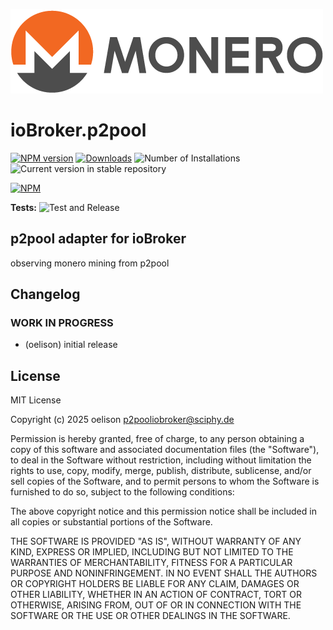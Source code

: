 ![Logo](admin/p2pool.png)

# ioBroker.p2pool

[![NPM version](https://img.shields.io/npm/v/iobroker.p2pool.svg)](https://www.npmjs.com/package/iobroker.p2pool)
[![Downloads](https://img.shields.io/npm/dm/iobroker.p2pool.svg)](https://www.npmjs.com/package/iobroker.p2pool)
![Number of Installations](https://iobroker.live/badges/p2pool-installed.svg)
![Current version in stable repository](https://iobroker.live/badges/p2pool-stable.svg)

[![NPM](https://nodei.co/npm/iobroker.p2pool.png?downloads=true)](https://nodei.co/npm/iobroker.p2pool/)

**Tests:** ![Test and Release](https://github.com/oelison/ioBroker.p2pool/workflows/Test%20and%20Release/badge.svg)

## p2pool adapter for ioBroker

observing monero mining from p2pool

## Changelog

<!--
    Placeholder for the next version (at the beginning of the line):
    ### **WORK IN PROGRESS**
-->

### **WORK IN PROGRESS**

- (oelison) initial release

## License

MIT License

Copyright (c) 2025 oelison <p2pooliobroker@sciphy.de>

Permission is hereby granted, free of charge, to any person obtaining a copy
of this software and associated documentation files (the "Software"), to deal
in the Software without restriction, including without limitation the rights
to use, copy, modify, merge, publish, distribute, sublicense, and/or sell
copies of the Software, and to permit persons to whom the Software is
furnished to do so, subject to the following conditions:

The above copyright notice and this permission notice shall be included in all
copies or substantial portions of the Software.

THE SOFTWARE IS PROVIDED "AS IS", WITHOUT WARRANTY OF ANY KIND, EXPRESS OR
IMPLIED, INCLUDING BUT NOT LIMITED TO THE WARRANTIES OF MERCHANTABILITY,
FITNESS FOR A PARTICULAR PURPOSE AND NONINFRINGEMENT. IN NO EVENT SHALL THE
AUTHORS OR COPYRIGHT HOLDERS BE LIABLE FOR ANY CLAIM, DAMAGES OR OTHER
LIABILITY, WHETHER IN AN ACTION OF CONTRACT, TORT OR OTHERWISE, ARISING FROM,
OUT OF OR IN CONNECTION WITH THE SOFTWARE OR THE USE OR OTHER DEALINGS IN THE
SOFTWARE.
